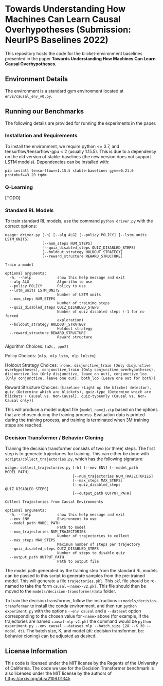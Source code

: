 # Towards Understanding How Machines Can Learn Causal Overhypotheses (Submission: NeurIPS Baselines 2022)

This repository hosts the code for the blicket-environment baselines presented in the paper **Towards Understanding How Machines Can Learn Causal Overhypotheses**.

## Environment Details

The environment is a standard gym environment located at `envs/causal_env_v0.py`.

## Running our Benchmarks

The following details are provided for running the experiments in the paper.

### Installation and Requirements

To install the environment, we require python <= 3.7, and tensorflow/tensorflow-gpu < 2 (usually 1.15.5). This is due to a dependency on the old version of stable-baselines (the new version does not support LSTM models). Dependencies can be installed with:

```
pip install tensorflow==1.15.5 stable-baselines gym==0.21.0 protobuf==3.20 tqdm
```

### Q-Learning

[TODO]

### Standard RL Models

To train standard RL models, use the command `python driver.py` with the correct options:

```
usage: driver.py [-h] [--alg ALG] [--policy POLICY] [--lstm_units LSTM_UNITS]
                 [--num_steps NUM_STEPS]
                 [--quiz_disabled_steps QUIZ_DISABLED_STEPS]
                 [--holdout_strategy HOLDOUT_STRATEGY]
                 [--reward_structure REWARD_STRUCTURE]

Train a model

optional arguments:
  -h, --help            show this help message and exit
  --alg ALG             Algorithm to use
  --policy POLICY       Policy to use
  --lstm_units LSTM_UNITS
                        Number of LSTM units
  --num_steps NUM_STEPS
                        Number of training steps
  --quiz_disabled_steps QUIZ_DISABLED_STEPS
                        Number of quiz disabled steps (-1 for no forced
                        exploration)
  --holdout_strategy HOLDOUT_STRATEGY
                        Holdout strategy
  --reward_structure REWARD_STRUCTURE
                        Reward structure
```

Algorithm Choices: `[a2c, ppo2]`

Policy Choices: `[mlp, mlp_lstm, mlp_lnlstm]`

Holdout Strategy Choices: `[none, disjunctive_train (Only disjunctive overhypotheses), conjunctive_train (Only conjunctive overhypotheses), disjunctive_loo (Only disjunctive, leave on out), conjunctive_loo (Only conjunctive, leave one out), both_loo (Leave one out for both)]`

Reward Structure Choices: `[baseline (Light up the blicket detector), quiz (Determine which are blickets), quiz-type (Determine which are blickets + Causal vs. Non-Causal), quiz-typeonly (Causal vs. Non-Causal only)]`

This will produce a model output file `{model_name}.zip` based on the options that are chosen during the training process. Evaluation data is printed during the training process, and training is terminated when 3M training steps are reached.

### Decision Transformer / Behavior Cloning

Training the decision transformer consists of two (or three) steps. The first step is to generate trajectories for training. This can either be done with `scripts/collect_trajectories.py`, which has the following signature:

```
usage: collect_trajectories.py [-h] [--env ENV] [--model_path MODEL_PATH]
                               [--num_trajectories NUM_TRAJECTORIES]
                               [--max_steps MAX_STEPS]
                               [--quiz_disabled_steps QUIZ_DISABLED_STEPS]
                               [--output_path OUTPUT_PATH]

Collect Trajectories from Causal Environments

optional arguments:
  -h, --help            show this help message and exit
  --env ENV             Environment to use
  --model_path MODEL_PATH
                        Path to model
  --num_trajectories NUM_TRAJECTORIES
                        Number of trajectories to collect
  --max_steps MAX_STEPS
                        Maximum number of steps per trajectory
  --quiz_disabled_steps QUIZ_DISABLED_STEPS
                        Number of steps to disable quiz
  --output_path OUTPUT_PATH
                        Path to output file
```

The model path generated by the training step from the standard RL models can be passed to this script to generate samples from the pre-trained model. This will generate a file `trajectories.pkl`. This `pkl` file should be re-named to take the form `causal-<name>-v2.pkl`. This file should then be moved to the `models/decision-transformer/data` folder.

To train the decision transformer, follow the instructions in `models/decision-transformer` to install the conda environment, and then run `python experiment.py` with the options `--env causal` and a `--dataset` option corresponding to the chosen value for `<name>` above (for example, if the trajectories are named `causal-mlp-v2.pkl` the command would be `python experiment.py --env causal --dataset mlp --batch_size 128 --K 30 --model dt`). The batch size, K, and model (dt: decision transformer, bc: behavior cloning) can be adjusted as desired.

## License Information

This code is licensed under the MIT license by the Regents of the University of California. The code we use for the Decision Transformer benchmark is also licensed under the MIT license by the authors of https://arxiv.org/abs/2106.01345.
